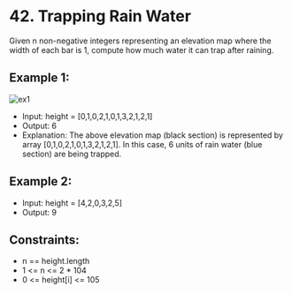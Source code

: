 # 42. Trapping Rain Water

Given n non-negative integers representing an elevation map where the width of each bar is 1, compute how much water it can trap after raining.

## Example 1:

![ex1](https://assets.leetcode.com/uploads/2018/10/22/rainwatertrap.png)

- Input: height = [0,1,0,2,1,0,1,3,2,1,2,1]
- Output: 6
- Explanation: The above elevation map (black section) is represented by array [0,1,0,2,1,0,1,3,2,1,2,1]. In this case, 6 units of rain water (blue section) are being trapped.

## Example 2:

- Input: height = [4,2,0,3,2,5]
- Output: 9
 

## Constraints:

- n == height.length
- 1 <= n <= 2 * 104
- 0 <= height[i] <= 105